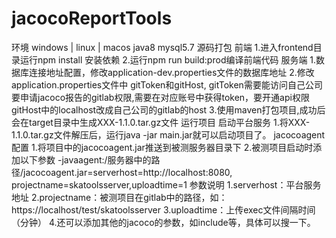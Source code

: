 # jacocoReportTools
环境
        windows | linux | macos
        java8
        mysql5.7
源码打包
    前端
        1.进入frontend目录运行npm install 安装依赖
        2.运行npm run build:prod编译前端代码
    服务端
        1.数据库连接地址配置，修改application-dev.properties文件的数据库地址
        2.修改application.properties文件中 gitToken和gitHost,
          gitToken需要能访问自己公司要申请jacoco报告的gitlab权限,需要在对应账号中获得token，要开通api权限
          gitHost中的localhost改成自己公司的gitlab的host
        3.使用maven打包项目,成功后会在target目录中生成XXX-1.1.0.tar.gz文件
运行项目
    启动平台服务
        1.将XXX-1.1.0.tar.gz文件解压后，运行java -jar main.jar就可以启动项目了。
    jacocoagent配置
        1.将项目中的jacocoagent.jar推送到被测服务器目录下
        2.被测项目启动时添加以下参数
          -javaagent:/服务器中的路径/jacocoagent.jar=serverhost=http://localhost:8080,
          projectname=skatoolsserver,uploadtime=1
          参数说明
            1.serverhost：平台服务地址
            2.projectname：被测项目在gitlab中的路径，如：https://localhost/test/skatoolsserver
            3.uploadtime：上传exec文件间隔时间（分钟）
            4.还可以添加其他的jacoco的参数，如include等，具体可以搜一下。
     